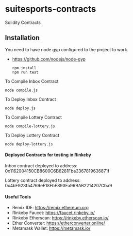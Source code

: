 # suitesports-contracts
Solidity Contracts

## Installation

You need to have node gyp configured to the project to work.

- https://github.com/nodejs/node-gyp

      npm install
      npm run test      

To Compile Inbox Contract

    node compile.js

To Deploy Inbox Contract

    node deploy.js
    
To Compile Lottery Contract

    node compile-lottery.js
    
To Deploy Lottery Contract

    node deploy-lottery.js
    
#### Deployed Contracts for testing in Rinkeby

Inbox contract deployed to address:  0x1162004150CB8600C6B6281Fba3367819636871f

Lottery contract deployed to address: 0x4bE923f54769eE18FbE893Ea96BAB2214207Cba9

#### Useful Tools
- Remix IDE: https://remix.ethereum.org
- Rinkeby Faucet: https://faucet.rinkeby.io/
- Rinkeby Etherscan: https://rinkeby.etherscan.io/
- Ether Converter: https://etherconverter.online/
- Metamask Wallet: https://metamask.io/
